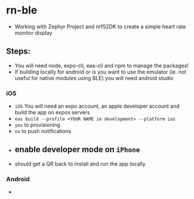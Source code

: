 # rn-ble

- Working with Zephyr Project and nrf52DK to create a simple heart rate monitor display


## Steps:
- You will need node, expo-cli, eas-cli and npm to manage the packages!
- If building locally for android or is you want to use the emulator (ie. not useful for native modules using BLE) you will need android studio

### iOS

- `iOS` You will need an expo account, an apple developer account and build the app on expos servers
 - `eas build --profile <YOUR NAME ie development> --platform ios` 
 - `yes` to provisioning
 - `no` to push notifications 
- enable developer mode on `iPhone`
  - 
- should get a QR back to install and run the app locally


### Android

-  
